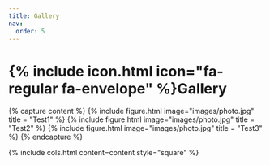 ```yaml
---
title: Gallery
nav:
  order: 5
---
```


# {% include icon.html icon="fa-regular fa-envelope" %}Gallery

{% capture content %}
  {% include figure.html image="images/photo.jpg" title = "Test1" %}
  {% include figure.html image="images/photo.jpg" title = "Test2" %}
  {% include figure.html image="images/photo.jpg" title = "Test3" %}
{% endcapture %}

{%
  include cols.html
  content=content
  style="square"
%}
